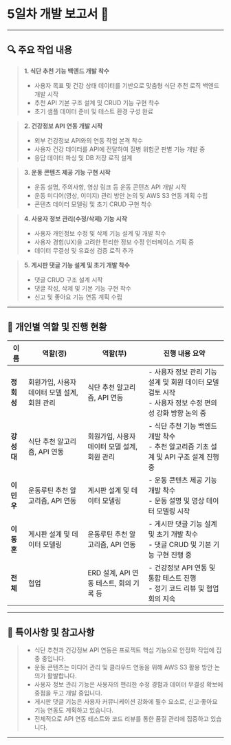 # 5일차 개발 보고서 📅

---

## 🔍 **주요 작업 내용**

> **1. 식단 추천 기능 백엔드 개발 착수**  
> - 사용자 목표 및 건강 상태 데이터를 기반으로 맞춤형 식단 추천 로직 백엔드 개발 시작  
> - 추천 API 기본 구조 설계 및 CRUD 기능 구현 착수  
> - 초기 샘플 데이터 준비 및 테스트 환경 구성 완료  

> **2. 건강정보 API 연동 개발 시작**  
> - 외부 건강정보 API와의 연동 작업 본격 착수  
> - 사용자 건강 데이터를 API에 전달하여 질병 위험군 판별 기능 개발 중  
> - 응답 데이터 파싱 및 DB 저장 로직 설계  

> **3. 운동 콘텐츠 제공 기능 구현 시작**  
> - 운동 설명, 주의사항, 영상 링크 등 운동 콘텐츠 API 개발 시작  
> - 운동 미디어(영상, 이미지) 관리 방안 논의 및 AWS S3 연동 계획 수립  
> - 콘텐츠 데이터 모델링 및 초기 CRUD 구현 착수  

> **4. 사용자 정보 관리(수정/삭제) 기능 시작**  
> - 사용자 개인정보 수정 및 삭제 기능 설계 및 개발 착수  
> - 사용자 경험(UX)을 고려한 편리한 정보 수정 인터페이스 기획 중  
> - 데이터 무결성 및 유효성 검증 로직 추가  

> **5. 게시판 댓글 기능 설계 및 초기 개발 착수**  
> - 댓글 CRUD 구조 설계 시작  
> - 댓글 작성, 삭제 및 기본 기능 구현 착수  
> - 신고 및 좋아요 기능 연동 계획 수립  

---

## 👥 **개인별 역할 및 진행 현황**

| 이름   | 역할(정)                                     | 역할(부)                                           | **진행 내용 요약**                                         |
|--------|----------------------------------------------|--------------------------------------------------|------------------------------------------------------------|
| **정회성** | 회원가입, 사용자 데이터 모델 설계, 회원 관리 | 식단 추천 알고리즘, API 연동                       | - 사용자 정보 관리 기능 설계 및 회원 데이터 모델 검토 시작<br>- 사용자 정보 수정 편의성 강화 방향 논의 중 |
| **강성대** | 식단 추천 알고리즘, API 연동                  | 회원가입, 사용자 데이터 모델 설계, 회원 관리      | - 식단 추천 기능 백엔드 개발 착수<br>- 추천 알고리즘 기초 설계 및 API 구조 설계 진행 중 |
| **이민우** | 운동루틴 추천 알고리즘, API 연동               | 게시판 설계 및 데이터 모델링                       | - 운동 콘텐츠 제공 기능 개발 착수<br>- 운동 설명 및 영상 데이터 모델링 시작 |
| **이동훈** | 게시판 설계 및 데이터 모델링                   | 운동루틴 추천 알고리즘, API 연동                    | - 게시판 댓글 기능 설계 및 초기 개발 착수<br>- 댓글 CRUD 및 기본 기능 구현 진행 중 |
| **전체** | 협업                                          | ERD 설계, API 연동 테스트, 회의 기록 등             | - 건강정보 API 연동 및 통합 테스트 진행<br>- 정기 코드 리뷰 및 협업 회의 지속 |

---

## 📝 **특이사항 및 참고사항**

> - 식단 추천과 건강정보 API 연동은 프로젝트 핵심 기능으로 안정화 작업에 집중 중입니다.  
> - 운동 콘텐츠는 미디어 관리 및 클라우드 연동을 위해 AWS S3 활용 방안 논의가 활발합니다.  
> - 사용자 정보 관리 기능은 사용자의 편리한 수정 경험과 데이터 무결성 확보에 중점을 두고 개발 중입니다.  
> - 게시판 댓글 기능은 사용자 커뮤니케이션 강화에 필수 요소로, 신고·좋아요 기능 연동도 계획하고 있습니다.  
> - 전체적으로 API 연동 테스트와 코드 리뷰를 통한 품질 관리에 집중하고 있습니다.  

---
